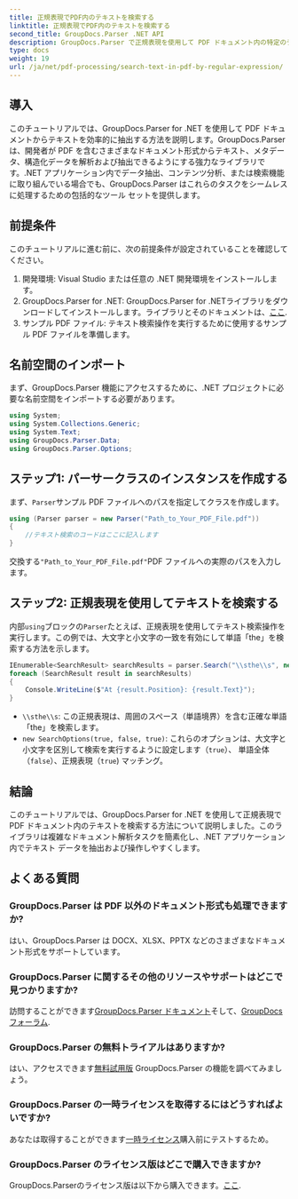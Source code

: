 ```yaml
---
title: 正規表現でPDF内のテキストを検索する
linktitle: 正規表現でPDF内のテキストを検索する
second_title: GroupDocs.Parser .NET API
description: GroupDocs.Parser で正規表現を使用して PDF ドキュメント内の特定のテキストを検索します。PDF テキストを簡単に抽出、分析、操作します。
type: docs
weight: 19
url: /ja/net/pdf-processing/search-text-in-pdf-by-regular-expression/
---
```

## 導入
このチュートリアルでは、GroupDocs.Parser for .NET を使用して PDF ドキュメントからテキストを効率的に抽出する方法を説明します。GroupDocs.Parser は、開発者が PDF を含むさまざまなドキュメント形式からテキスト、メタデータ、構造化データを解析および抽出できるようにする強力なライブラリです。.NET アプリケーション内でデータ抽出、コンテンツ分析、または検索機能に取り組んでいる場合でも、GroupDocs.Parser はこれらのタスクをシームレスに処理するための包括的なツール セットを提供します。
## 前提条件
このチュートリアルに進む前に、次の前提条件が設定されていることを確認してください。
1. 開発環境: Visual Studio または任意の .NET 開発環境をインストールします。
2.  GroupDocs.Parser for .NET: GroupDocs.Parser for .NETライブラリをダウンロードしてインストールします。ライブラリとそのドキュメントは、[ここ](https://releases.groupdocs.com/parser/net/).
3. サンプル PDF ファイル: テキスト検索操作を実行するために使用するサンプル PDF ファイルを準備します。

## 名前空間のインポート
まず、GroupDocs.Parser 機能にアクセスするために、.NET プロジェクトに必要な名前空間をインポートする必要があります。
```csharp
using System;
using System.Collections.Generic;
using System.Text;
using GroupDocs.Parser.Data;
using GroupDocs.Parser.Options;
```
## ステップ1: パーサークラスのインスタンスを作成する
まず、`Parser`サンプル PDF ファイルへのパスを指定してクラスを作成します。
```csharp
using (Parser parser = new Parser("Path_to_Your_PDF_File.pdf"))
{
    //テキスト検索のコードはここに記入します
}
```
交換する`"Path_to_Your_PDF_File.pdf"`PDF ファイルへの実際のパスを入力します。
## ステップ2: 正規表現を使用してテキストを検索する
内部`using`ブロックの`Parser`たとえば、正規表現を使用してテキスト検索操作を実行します。この例では、大文字と小文字の一致を有効にして単語「the」を検索する方法を示します。
```csharp
IEnumerable<SearchResult> searchResults = parser.Search("\\sthe\\s", new SearchOptions(true, false, true));
foreach (SearchResult result in searchResults)
{
    Console.WriteLine($"At {result.Position}: {result.Text}");
}
```
- `\\sthe\\s`: この正規表現は、周囲のスペース（単語境界）を含む正確な単語「the」を検索します。
- `new SearchOptions(true, false, true)`: これらのオプションは、大文字と小文字を区別して検索を実行するように設定します（`true`）、 単語全体 （`false`）、正規表現（`true`) マッチング。

## 結論
このチュートリアルでは、GroupDocs.Parser for .NET を使用して正規表現で PDF ドキュメント内のテキストを検索する方法について説明しました。このライブラリは複雑なドキュメント解析タスクを簡素化し、.NET アプリケーション内でテキスト データを抽出および操作しやすくします。

## よくある質問
### GroupDocs.Parser は PDF 以外のドキュメント形式も処理できますか?
はい、GroupDocs.Parser は DOCX、XLSX、PPTX などのさまざまなドキュメント形式をサポートしています。
### GroupDocs.Parser に関するその他のリソースやサポートはどこで見つかりますか?
訪問することができます[GroupDocs.Parser ドキュメント](https://reference.groupdocs.com/parser/net/)そして、[GroupDocs フォーラム](https://forum.groupdocs.com/c/parser/17).
### GroupDocs.Parser の無料トライアルはありますか?
はい、アクセスできます[無料試用版](https://releases.groupdocs.com/) GroupDocs.Parser の機能を調べてみましょう。
### GroupDocs.Parser の一時ライセンスを取得するにはどうすればよいですか?
あなたは取得することができます[一時ライセンス](https://purchase.groupdocs.com/temporary-license/)購入前にテストするため。
### GroupDocs.Parser のライセンス版はどこで購入できますか?
 GroupDocs.Parserのライセンス版は以下から購入できます。[ここ](https://purchase.groupdocs.com/buy).
